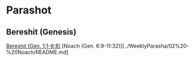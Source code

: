 # Parashot

## Bereshit (Genesis)
[Bereshit (Gen. 1:1-6:8)](../WeeklyParasha/01%20-%20Bereshit/README.md)
[Noach (Gen. 6:9-11:32)][../WeeklyParasha/02%20-%20Noach/README.md]
